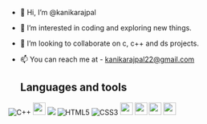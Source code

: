 - 👋 Hi, I’m @kanikarajpal
- 👀 I’m interested in coding and exploring new things.  
- 💞️ I’m looking to collaborate on c, c++ and ds projects. 
- 📫 You can reach me at -
     kanikarajpal22@gmail.com
     
     
     <h2>Languages and tools</h2> 

![C++](https://img.shields.io/badge/-C++-00599C?style=flat-square&logo=c)  <img src="https://img.shields.io/badge/C-00599C?style=for-the-badge&logo=c&logoColor=white" height="25">  ![](https://img.shields.io/badge/-JavaScript-black?style=flat-square&logo=javascript)  ![HTML5](https://img.shields.io/badge/-HTML5-E34F26?style=flat-square&logo=html5&logoColor=white)   ![CSS3](https://img.shields.io/badge/-CSS3-1572B6?style=flat-square&logo=css3)  <img src="https://img.shields.io/badge/Visual_Studio_Code-0078D4?style=for-the-badge&logo=visual%20studio%20code&logoColor=white" height="25">  <img src="https://img.shields.io/badge/Git-F05032?style=for-the-badge&logo=git&logoColor=white" height="25">  <img src="https://img.shields.io/badge/Xampp-F37623?style=for-the-badge&logo=xampp&logoColor=white" height="25">  <img src="https://img.shields.io/badge/latex-008080.svg?&style=for-the-badge&logo=latex&logoColor=white" height="25"/>  



<!---
kanikarajpal/kanikarajpal is a ✨ special ✨ repository because its `README.md` (this file) appears on your GitHub profile.
You can click the Preview link to take a look at your changes.
--->
